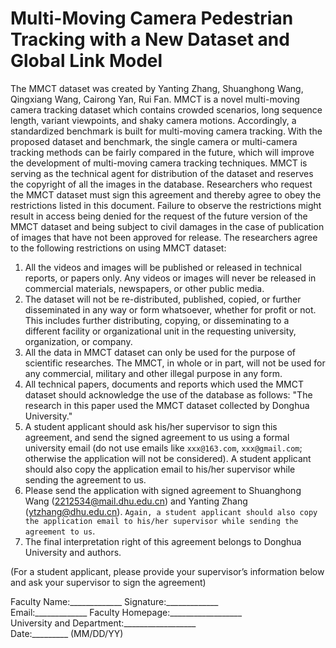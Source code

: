 # Multi-Moving Camera Pedestrian Tracking with a New Dataset and Global Link Model

The MMCT dataset was created by Yanting Zhang, Shuanghong Wang, Qingxiang Wang, Cairong Yan, Rui Fan. MMCT is a novel multi-moving camera tracking dataset which contains crowded scenarios, long sequence length, variant viewpoints, and shaky camera motions. Accordingly, a standardized benchmark is built for multi-moving camera tracking. With the proposed dataset and benchmark, the single camera or multi-camera tracking methods can be fairly compared in the future, which will improve the development of multi-moving camera tracking techniques.  MMCT is serving as the technical agent for distribution of the dataset and reserves the copyright of all the images in the database. Researchers who request the MMCT dataset must sign this agreement and thereby agree to obey the restrictions listed in this document. Failure to observe the restrictions might result in access being denied for the request of the future version of the MMCT dataset and being subject to civil damages in the case of publication of images that have not been approved for release. The researchers agree to the following restrictions on using MMCT dataset: 


1. All the videos and images will be published or released in technical reports, or papers only. Any videos or 
images will never be released in commercial materials, newspapers, or other public media.
2. The dataset will not be re-distributed, published, copied, or further disseminated in any way or form 
whatsoever, whether for profit or not. This includes further distributing, copying, or disseminating to a 
different facility or organizational unit in the requesting university, organization, or company.
3. All the data in MMCT dataset can only be used for the purpose of scientific researches. The MMCT, in whole or in part, will not be used for any commercial, military and other illegal purpose in any form.
4. All technical papers, documents and reports which used the MMCT dataset should acknowledge the 
use of the database as follows: "The research in this paper used the MMCT dataset collected by Donghua University." 
5. A student applicant should ask his/her supervisor to sign this agreement, and send the signed agreement to 
us using a formal university email (do not use emails like ```xxx@163.com```, ```xxx@gmail.com```; otherwise the 
application will not be considered). A student applicant should also copy the application email to his/her 
supervisor while sending the agreement to us. 
6. Please send the application with signed agreement to Shuanghong Wang (2212534@mail.dhu.edu.cn) and Yanting Zhang (ytzhang@dhu.edu.cn). ```Again, a student applicant should also copy the application email to his/her supervisor while sending the agreement to us```. 
7. The final interpretation right of this agreement belongs to Donghua University and authors.

(For a student applicant, please provide your supervisor’s information below and ask your supervisor to sign the 
agreement)

Faculty Name:_____________ Signature:_____________ \
Email:_____________
Faculty Homepage:__________________ \
University and Department:__________________ \
Date:_________ (MM/DD/YY)